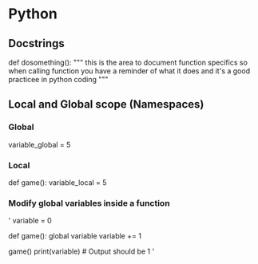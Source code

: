# Python

## Docstrings
def dosomething():
  """ this is the area to document function specifics so when calling function you have a reminder of what it does and it's a good practicee in python coding """
  
## Local and Global scope (Namespaces)
### Global
variable_global = 5

### Local
def game():
  variable_local = 5

### Modify global variables inside a function
'
variable = 0

def game():
  global variable
  variable += 1
 
game()
print(variable) # Output should be 1
'
